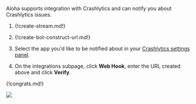 Aloha supports integration with Crashlytics and can notify you
about Crashlytics issues.

1. {!create-stream.md!}

1. {!create-bot-construct-url.md!}

1. Select the app you'd like to be notified about in your
   [Crashlytics settings panel](https://fabric.io/settings/apps).

1. On the integrations subpage, click **Web Hook**, enter the URL
   created above and click **Verify**.

{!congrats.md!}

![](/static/images/integrations/crashlytics/001.png)
